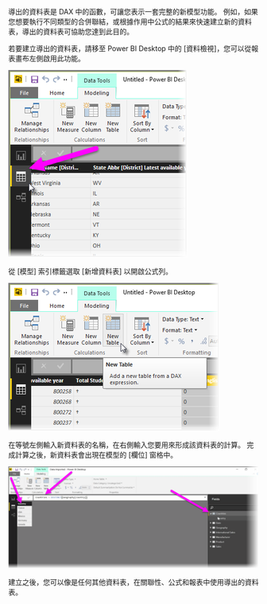 導出的資料表是 DAX 中的函數，可讓您表示一套完整的新模型功能。 例如，如果您想要執行不同類型的合併聯結，或根據作用中公式的結果來快速建立新的資料表，導出的資料表可協助您達到此目的。

若要建立導出的資料表，請移至 Power BI Desktop 中的 [資料檢視]，您可以從報表畫布左側啟用此功能。

![](media/2-6-create-calculated-tables/2-6_1.png)

從 [模型] 索引標籤選取 [新增資料表] 以開啟公式列。

![](media/2-6-create-calculated-tables/2-6_1b.png)

在等號左側輸入新資料表的名稱，在右側輸入您要用來形成該資料表的計算。 完成計算之後，新資料表會出現在模型的 [欄位] 窗格中。

![](media/2-6-create-calculated-tables/2-6_2.png)

建立之後，您可以像是任何其他資料表，在關聯性、公式和報表中使用導出的資料表。

